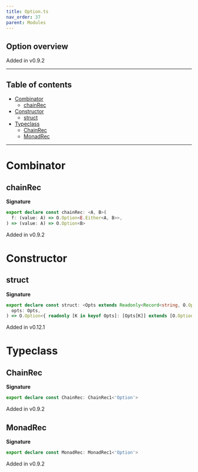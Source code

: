 ```yaml
---
title: Option.ts
nav_order: 37
parent: Modules
---
```


## Option overview

Added in v0.9.2

---

<h2 class="text-delta">Table of contents</h2>

- [Combinator](#combinator)
  - [chainRec](#chainrec)
- [Constructor](#constructor)
  - [struct](#struct)
- [Typeclass](#typeclass)
  - [ChainRec](#chainrec)
  - [MonadRec](#monadrec)

---

# Combinator

## chainRec

**Signature**

```ts
export declare const chainRec: <A, B>(
  f: (value: A) => O.Option<E.Either<A, B>>,
) => (value: A) => O.Option<B>
```

Added in v0.9.2

# Constructor

## struct

**Signature**

```ts
export declare const struct: <Opts extends Readonly<Record<string, O.Option<any>>>>(
  opts: Opts,
) => O.Option<{ readonly [K in keyof Opts]: [Opts[K]] extends [O.Option<infer R>] ? R : never }>
```

Added in v0.12.1

# Typeclass

## ChainRec

**Signature**

```ts
export declare const ChainRec: ChainRec1<'Option'>
```

Added in v0.9.2

## MonadRec

**Signature**

```ts
export declare const MonadRec: MonadRec1<'Option'>
```

Added in v0.9.2
